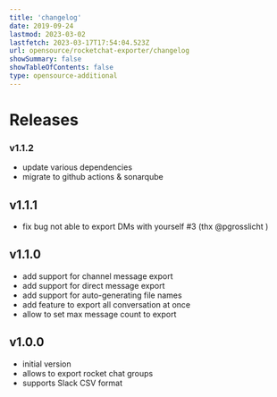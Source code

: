 ```yaml
---
title: 'changelog'
date: 2019-09-24
lastmod: 2023-03-02
lastfetch: 2023-03-17T17:54:04.523Z
url: opensource/rocketchat-exporter/changelog
showSummary: false
showTableOfContents: false
type: opensource-additional
---
```

# Releases

### v1.1.2

* update various dependencies
* migrate to github actions & sonarqube

## v1.1.1
* fix bug not able to export DMs with yourself #3 (thx @pgrosslicht )

## v1.1.0

* add support for channel message export
* add support for direct message export
* add support for auto-generating file names
* add feature to export all conversation at once
* allow to set max message count to export

## v1.0.0

* initial version
* allows to export rocket chat groups
* supports Slack CSV format
